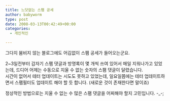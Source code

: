 ```yaml
---
title: 느닷없는 스팸 공세
author: babyworm
type: post
date: 2008-03-13T00:42:49+00:00
categories:
  - 개인적인

---
```

그다지 붐비지 않는 블로그에도 어김없이 스팸 공세가 들어오는군요.

2~3일전부터 갑자기 스팸 댓글과 방명록이 몇 개씩 쓰여 있어서 매일 지워나가고 있었는데, 드디어 어제는 수동으로 지울 수 없는 숫자의 스팸 댓글이 달렸습니다.  
시간이 없어서 테터 업데이트는 시도도 못하고 있었는데, 일요일쯤에는 테터 업데이트하면서 스팸필터도 업데이트 해야 할 듯 합니다. (새로운 것이 존재한다면 말이죠)

정상적인 방법으로는 지울 수 없는 수 많은 스팸 댓글을 어찌해야 할지 고민입니다. -_-;